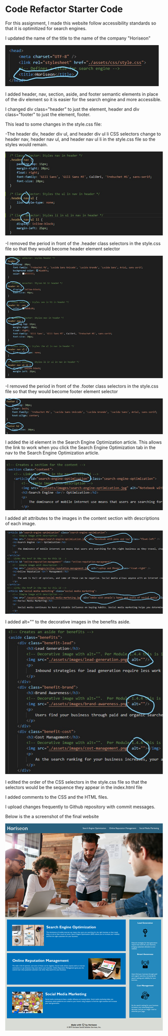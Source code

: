 # Code Refactor Starter Code
For this assignment, I made this website follow accessibility standards so that it is optimitized for search engines.

I updated the name of the title to the name of the company "Horiseon"

![title-change](assets/images/title-change.jpg)

I added header, nav, section, aside, and footer semantic elements in place of the div element so it is easier for the search engine and more accessible.

I changed div class="header" to just the element, header and div class="footer" to just the element, footer.

This lead to some changes in the style.css file:

-The header div, header div ul, and header div ul li CSS selectors change to header nav, header nav ul, and header nav ul li in the style.css file so the styles would remain.

![changing-div-to-nav](assets/images/changing-div-to-nav.jpg)

-I removed the period in front of the .header class selectors in the style.css file so that they would become header element selector

![changing-div-class-header-to-header](assets/images/changing-div-class-header-to-header.jpg)

-I removed the period in front of the .footer class selectors in the style.css file so that they would become footer element selector

![changing-div-class-footer-to-footer](assets/images/changing-div-class-footer-to-footer.jpg)

I added the id element in the Search Engine Optimization article.  This allows the link to work when you click the Search Engine Optimization tab in the nav to the Search Engine Optimization article. 

![linking-href-to-id](assets/images/linking-href-to-id.jpg)

I added alt attributes to the images in the content section with descriptions of each image. 

![add-alt-to-image](assets/images/add-alt-to-image.jpg)

 I added alt="" to the decorative images in the benefits aside.

![adding-alt-blank-to-img](assets/images/adding-alt-blank-to-img.jpg)

I edited the order of the CSS selectors in the style.css file so that the selectors would be the sequence they appear in the index.html file

I added comments to the CSS and the HTML files.

I upload changes frequently to Github repository with commit messages.

Below is the a screenshot of the final website

![Final-website](assets/images/Final-website.png)
